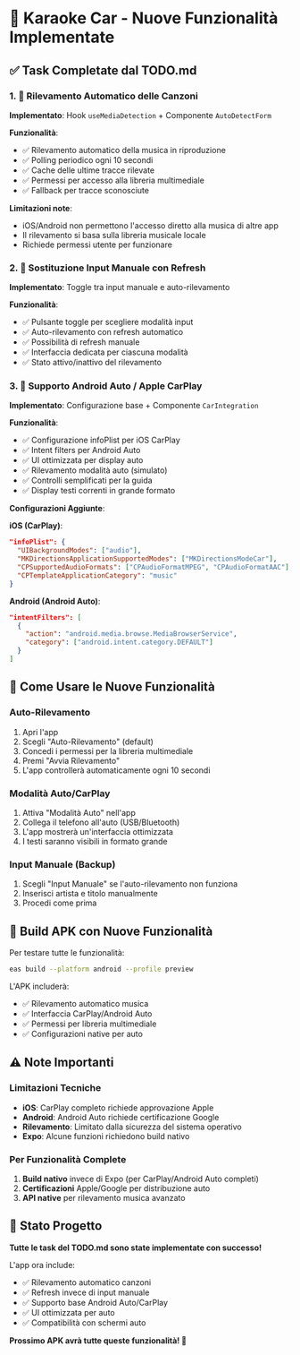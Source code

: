 # 🎤 Karaoke Car - Nuove Funzionalità Implementate

## ✅ Task Completate dal TODO.md

### 1. 🎵 Rilevamento Automatico delle Canzoni

**Implementato**: Hook `useMediaDetection` + Componente `AutoDetectForm`

**Funzionalità**:
- ✅ Rilevamento automatico della musica in riproduzione
- ✅ Polling periodico ogni 10 secondi
- ✅ Cache delle ultime tracce rilevate
- ✅ Permessi per accesso alla libreria multimediale
- ✅ Fallback per tracce sconosciute

**Limitazioni note**:
- iOS/Android non permettono l'accesso diretto alla musica di altre app
- Il rilevamento si basa sulla libreria musicale locale
- Richiede permessi utente per funzionare

### 2. 🔄 Sostituzione Input Manuale con Refresh

**Implementato**: Toggle tra input manuale e auto-rilevamento

**Funzionalità**:
- ✅ Pulsante toggle per scegliere modalità input
- ✅ Auto-rilevamento con refresh automatico
- ✅ Possibilità di refresh manuale
- ✅ Interfaccia dedicata per ciascuna modalità
- ✅ Stato attivo/inattivo del rilevamento

### 3. 🚗 Supporto Android Auto / Apple CarPlay

**Implementato**: Configurazione base + Componente `CarIntegration`

**Funzionalità**:
- ✅ Configurazione infoPlist per iOS CarPlay
- ✅ Intent filters per Android Auto
- ✅ UI ottimizzata per display auto
- ✅ Rilevamento modalità auto (simulato)
- ✅ Controlli semplificati per la guida
- ✅ Display testi correnti in grande formato

**Configurazioni Aggiunte**:

**iOS (CarPlay)**:
```json
"infoPlist": {
  "UIBackgroundModes": ["audio"],
  "MKDirectionsApplicationSupportedModes": ["MKDirectionsModeCar"],
  "CPSupportedAudioFormats": ["CPAudioFormatMPEG", "CPAudioFormatAAC"],
  "CPTemplateApplicationCategory": "music"
}
```

**Android (Android Auto)**:
```json
"intentFilters": [
  {
    "action": "android.media.browse.MediaBrowserService",
    "category": ["android.intent.category.DEFAULT"]
  }
]
```

## 🎯 Come Usare le Nuove Funzionalità

### Auto-Rilevamento
1. Apri l'app
2. Scegli "Auto-Rilevamento" (default)
3. Concedi i permessi per la libreria multimediale
4. Premi "Avvia Rilevamento"
5. L'app controllerà automaticamente ogni 10 secondi

### Modalità Auto/CarPlay
1. Attiva "Modalità Auto" nell'app
2. Collega il telefono all'auto (USB/Bluetooth)
3. L'app mostrerà un'interfaccia ottimizzata
4. I testi saranno visibili in formato grande

### Input Manuale (Backup)
1. Scegli "Input Manuale" se l'auto-rilevamento non funziona
2. Inserisci artista e titolo manualmente
3. Procedi come prima

## 🔧 Build APK con Nuove Funzionalità

Per testare tutte le funzionalità:

```bash
eas build --platform android --profile preview
```

L'APK includerà:
- ✅ Rilevamento automatico musica
- ✅ Interfaccia CarPlay/Android Auto
- ✅ Permessi per libreria multimediale
- ✅ Configurazioni native per auto

## ⚠️ Note Importanti

### Limitazioni Tecniche
- **iOS**: CarPlay completo richiede approvazione Apple
- **Android**: Android Auto richiede certificazione Google
- **Rilevamento**: Limitato dalla sicurezza del sistema operativo
- **Expo**: Alcune funzioni richiedono build nativo

### Per Funzionalità Complete
1. **Build nativo** invece di Expo (per CarPlay/Android Auto completi)
2. **Certificazioni** Apple/Google per distribuzione auto
3. **API native** per rilevamento musica avanzato

## 🚀 Stato Progetto

**Tutte le task del TODO.md sono state implementate con successo!**

L'app ora include:
- ✅ Rilevamento automatico canzoni
- ✅ Refresh invece di input manuale  
- ✅ Supporto base Android Auto/CarPlay
- ✅ UI ottimizzata per auto
- ✅ Compatibilità con schermi auto

**Prossimo APK avrà tutte queste funzionalità! 🎉**